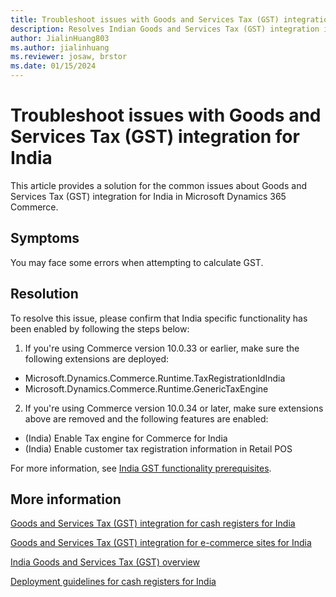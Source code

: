 ```yaml
---
title: Troubleshoot issues with Goods and Services Tax (GST) integration for India
description: Resolves Indian Goods and Services Tax (GST) integration issues in Microsoft Dynamics 365 Commerce.
author: JialinHuang803
ms.author: jialinhuang
ms.reviewer: josaw, brstor
ms.date: 01/15/2024
---
```


# Troubleshoot issues with Goods and Services Tax (GST) integration for India

This article provides a solution for the common issues about Goods and Services Tax (GST) integration for India in Microsoft Dynamics 365 Commerce.

## Symptoms

You may face some errors when attempting to calculate GST.

## Resolution

To resolve this issue, please confirm that India specific functionality has been enabled by following the steps below:

1. If you're using Commerce version 10.0.33 or earlier, make sure the following extensions are deployed:

- Microsoft.Dynamics.Commerce.Runtime.TaxRegistrationIdIndia
- Microsoft.Dynamics.Commerce.Runtime.GenericTaxEngine

2. If you're using Commerce version 10.0.34 or later, make sure extensions above are removed and the following features are enabled:

- (India) Enable Tax engine for Commerce for India
- (India) Enable customer tax registration information in Retail POS

For more information, see [India GST functionality prerequisites](/dynamics365/commerce/localizations/india/apac-ind-cash-registers#prerequisites).

## More information

[Goods and Services Tax (GST) integration for cash registers for India](/dynamics365/commerce/localizations/india/apac-ind-cash-registers)

[Goods and Services Tax (GST) integration for e-commerce sites for India](/dynamics365/commerce/localizations/india/apac-ind-e-commerce#configure-gst-for-e-commerce)

[India Goods and Services Tax (GST) overview](/dynamics365/finance/localizations/india/apac-ind-gst)

[Deployment guidelines for cash registers for India](/dynamics365/commerce/localizations/india/apac-ind-loc-deployment-guidelines)
